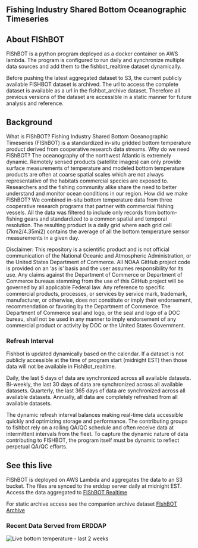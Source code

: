 ## Fishing Industry Shared Bottom Oceanographic Timeseries

## About FIShBOT
FIShBOT is a python program deployed as a docker container on AWS lambda. The program is configured to run daily and synchronize multiple data sources and add them to the fishbot_realtime dataset dynamically. 

Before pushing the latest aggregated dataset to S3, the current publicly available FISHBOT dataset is archived. The url to access the complete dataset is available as a url in the fishbot_archive dataset. Therefore all previous versions of the dataset are accessible in a static manner for future analysis and reference. 

## Background
What is FIShBOT? Fishing Industry Shared Bottom Oceanographic Timeseries (FIShBOT) is a standardized in-situ gridded bottom temperature product derived from cooperative research data streams.
Why do we need FIShBOT? The oceanography of the northwest Atlantic is extremely dynamic. Remotely sensed products (satellite images) can only provide surface measurements of temperature and modeled bottom temperature products are often at coarse spatial scales which are not always representative of the habitats commercial species are exposed to. Researchers and the fishing community alike share the need to better understand and monitor ocean conditions in our region. 
How did we make FIShBOT? We combined in-situ bottom temperature data from three cooperative research programs that partner with commercial fishing vessels. All the data was filtered to include only records from bottom-fishing gears and standardized to a common spatial and temporal resolution. The resulting product is a daily grid where each grid cell (7km2/4.35mi2) contains the average of all the bottom temperature sensor measurements in a given day.

Disclaimer: This repository is a scientific product and is not official communication of the National Oceanic and Atmospheric Administration, or the United States Department of Commerce. All NOAA GitHub project code is provided on an ‘as is’ basis and the user assumes responsibility for its use. Any claims against the Department of Commerce or Department of Commerce bureaus stemming from the use of this GitHub project will be governed by all applicable Federal law. Any reference to specific commercial products, processes, or services by service mark, trademark, manufacturer, or otherwise, does not constitute or imply their endorsement, recommendation or favoring by the Department of Commerce. The Department of Commerce seal and logo, or the seal and logo of a DOC bureau, shall not be used in any manner to imply endorsement of any commercial product or activity by DOC or the United States Government.


### Refresh Interval

Fishbot is updated dynamically based on the calendar. If a dataset is not publicly accessible at the time of program start (midnight EST) then those data will not be available in FishBot_realtime.

Daily, the last 5 days of data are synchronized across all available datasets.
Bi-weekly, the last 30 days of data are synchronized across all available datasets.
Quarterly, the last 365 days of data are synchronized across all available datasets.
Annually, all data are completely refreshed from  all available datasets.

The dynamic refresh interval balances making real-time data accessible quickly and optimizing storage and performance. The contributing groups to fishbot rely on a rolling QA/QC schedule and often receive data at intermittent intervals from the fleet. To capture the dynamic nature of data contributing to FISHBOT, the program itself must be dynamic to reflect perpetual QA/QC efforts. 

## See this live

FIShBOT is deployed on AWS Lambda and aggregates the data to an S3 bucket. The files are synced to the erddap server daily at midnight EST.
Access the data aggregated to [FIShBOT Realtime](https://erddap.ondeckdata.com/erddap/tabledap/fishbot_realtime.html?time%2Ctemperature%2Cstat_area&time%3E=now-14days&time%3C=now&.draw=markers&.marker=5%7C5&.color=0x000000&.colorBar=%7CC%7C%7C%7C%7C&.bgColor=0xffccccff)

For static archive access see the companion archive dataset [FIshBOT Archive](https://erddap.ondeckdata.com/erddap/tabledap/fishbot_archive.html)

### Recent Data Served from ERDDAP
![Live bottom temperature - last 2 weeks](https://erddap.ondeckdata.com/erddap/tabledap/fishbot_realtime.largePng?latitude,longitude,temperature&time>=now-14days&time<now&.draw=markers&.marker=5%7C5&.color=0x000000&.colorBar=%7CC%7C%7C%7C%7C&.bgColor=0xffccccff)